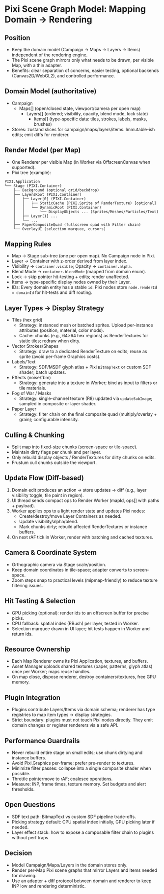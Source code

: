 # Pixi Scene Graph Model: Mapping Domain → Rendering

## Position
- Keep the domain model (Campaign → Maps → Layers → Items) independent of the rendering engine.
- The Pixi scene graph mirrors only what needs to be drawn, per visible Map, with a thin adapter.
- Benefits: clear separation of concerns, easier testing, optional backends (Canvas2D/WebGL2), and controlled performance.

## Domain Model (authoritative)
- Campaign
  - Maps[] (open/closed state, viewport/camera per open map)
    - Layers[] (ordered; visibility, opacity, blend mode, lock state)
      - Items[] (type-specific data: tiles, strokes, labels, masks, brushes)
- Stores: zustand slices for campaign/maps/layers/items. Immutable-ish edits; emit diffs for renderer.

## Render Model (per Map)
- One Renderer per visible Map (in Worker via OffscreenCanvas when supported).
- Pixi tree (example):
```
PIXI.Application
└── Stage (PIXI.Container)
    ├── Background (optional grid/backdrop)
    ├── LayersRoot (PIXI.Container)
    │   ├── Layer[0] (PIXI.Container)
    │   │   ├── StaticCache (PIXI.Sprite of RenderTexture) [optional]
    │   │   └── DynamicRoot (PIXI.Container)
    │   │       └── DisplayObjects ... (Sprites/Meshes/Particles/Text)
    │   ├── Layer[1] ...
    │   └── ...
    ├── PaperCompositeQuad (fullscreen quad with Filter chain)
    └── OverlayUI (selection marquee, cursors)
```

## Mapping Rules
- Map → Stage sub-tree (one per open map). No Campaign node in Pixi.
- Layer → Container with z-order derived from layer index.
- Visibility → `container.visible`; Opacity → `container.alpha`.
- Blend Mode → `container.blendMode` (mapped from domain enum).
- Lock → skip pointer hit-testing + edits; render unaffected.
- Items → type-specific display nodes owned by their Layer.
- IDs: Every domain entity has a stable `id`. Pixi nodes store `node.renderId = domainId` for hit-tests and diff routing.

## Layer Types → Display Strategy
- Tiles (hex grid)
  - Strategy: instanced mesh or batched sprites. Upload per-instance attributes (position, material, color mods).
  - Cache: chunks (e.g., 64×64 hex regions) as RenderTextures for static tiles; redraw when dirty.
- Vector Strokes/Shapes
  - Strategy: draw to a dedicated RenderTexture on edits; reuse as sprite (avoid per-frame Graphics costs).
- Labels/Text
  - Strategy: SDF/MSDF glyph atlas + Pixi `BitmapText` or custom SDF shader; batch updates.
- Effects (noise/fbm)
  - Strategy: generate into a texture in Worker; bind as input to filters or tile materials.
- Fog of War / Masks
  - Strategy: single-channel texture (R8) updated via `updateSubImage`; sampled in composite or layer shader.
- Paper Layer
  - Strategy: filter chain on the final composite quad (multiply/overlay + grain); configurable intensity.

## Culling & Chunking
- Split map into fixed-size chunks (screen-space or tile-space).
- Maintain dirty flags per chunk and per layer.
- Only rebuild display objects / RenderTextures for dirty chunks on edits.
- Frustum cull chunks outside the viewport.

## Update Flow (Diff-based)
1) Domain edit produces an action → store updates → diff (e.g., layer visibility toggle, tile paint in region).
2) UI thread sends compact ops to Render Worker (mapId, ops[] with paths + payload).
3) Worker applies ops to a light render state and updates Pixi nodes:
   - Create/destroy/move Layer Containers as needed.
   - Update visibility/alpha/blend.
   - Mark chunks dirty; rebuild affected RenderTextures or instance buffers.
4) On next rAF tick in Worker, render with batching and cached textures.

## Camera & Coordinate System
- Orthographic camera via Stage scale/position.
- Keep domain coordinates in tile-space; adapter converts to screen-space.
- Zoom steps snap to practical levels (mipmap-friendly) to reduce texture filtering issues.

## Hit Testing & Selection
- GPU picking (optional): render ids to an offscreen buffer for precise picks.
- CPU fallback: spatial index (RBush) per layer, tested in Worker.
- Selection marquee drawn in UI layer; hit tests happen in Worker and return ids.

## Resource Ownership
- Each Map Renderer owns its Pixi Application, textures, and buffers.
- Asset Manager uploads shared textures (paper, patterns, glyph atlas) once per Worker; maps reuse handles.
- On map close, dispose renderer, destroy containers/textures, free GPU memory.

## Plugin Integration
- Plugins contribute Layers/Items via domain schema; renderer has type registries to map item types → display strategies.
- Strict boundary: plugins must not touch Pixi nodes directly. They emit domain changes or register renderers via a safe API.

## Performance Guardrails
- Never rebuild entire stage on small edits; use chunk dirtying and instance buffers.
- Avoid Pixi.Graphics per-frame; prefer pre-render to textures.
- Minimize filter passes: collapse into a single composite shader when possible.
- Throttle pointermove to rAF; coalesce operations.
- Measure: INP, frame times, texture memory. Set budgets and alert thresholds.

## Open Questions
- SDF text path: BitmapText vs custom SDF pipeline trade-offs.
- Picking strategy default: CPU spatial index initially, GPU picking later if needed.
- Layer effect stack: how to expose a composable filter chain to plugins without perf traps.

## Decision
- Model Campaign/Maps/Layers in the domain stores only.
- Render per-Map Pixi scene graphs that mirror Layers and Items needed for drawing.
- Use an adapter + diff protocol between domain and renderer to keep INP low and rendering deterministic.
